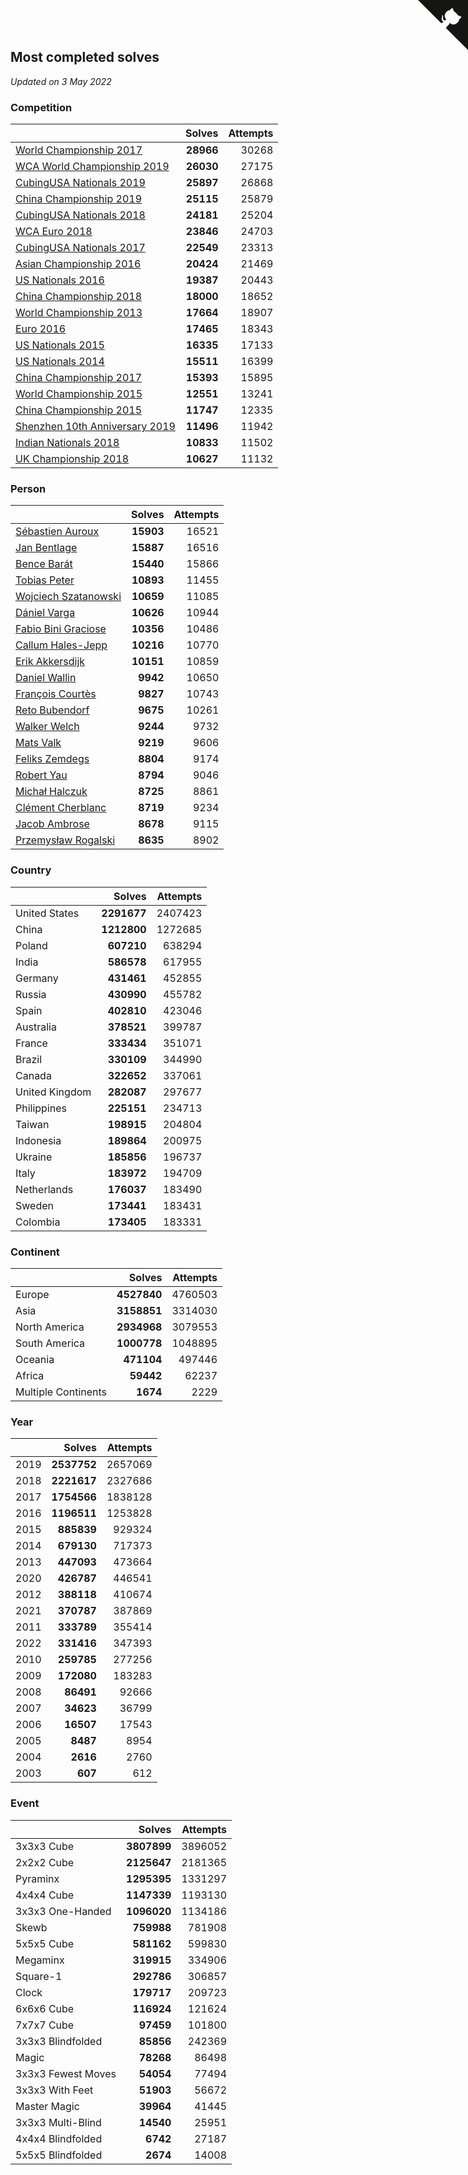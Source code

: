 ## Most completed solves

*Updated on  3 May 2022*


### Competition

|  | Solves | Attempts |
| :--- | ---: | ---: |
| [World Championship 2017](https://www.worldcubeassociation.org/competitions/WC2017) | **28966** | 30268 |
| [WCA World Championship 2019](https://www.worldcubeassociation.org/competitions/WC2019) | **26030** | 27175 |
| [CubingUSA Nationals 2019](https://www.worldcubeassociation.org/competitions/CubingUSANationals2019) | **25897** | 26868 |
| [China Championship 2019](https://www.worldcubeassociation.org/competitions/ChinaChampionship2019) | **25115** | 25879 |
| [CubingUSA Nationals 2018](https://www.worldcubeassociation.org/competitions/CubingUSANationals2018) | **24181** | 25204 |
| [WCA Euro 2018](https://www.worldcubeassociation.org/competitions/Euro2018) | **23846** | 24703 |
| [CubingUSA Nationals 2017](https://www.worldcubeassociation.org/competitions/CubingUSANationals2017) | **22549** | 23313 |
| [Asian Championship 2016](https://www.worldcubeassociation.org/competitions/AsianChampionship2016) | **20424** | 21469 |
| [US Nationals 2016](https://www.worldcubeassociation.org/competitions/USNationals2016) | **19387** | 20443 |
| [China Championship 2018](https://www.worldcubeassociation.org/competitions/ChinaChampionship2018) | **18000** | 18652 |
| [World Championship 2013](https://www.worldcubeassociation.org/competitions/WC2013) | **17664** | 18907 |
| [Euro 2016](https://www.worldcubeassociation.org/competitions/Euro2016) | **17465** | 18343 |
| [US Nationals 2015](https://www.worldcubeassociation.org/competitions/USNationals2015) | **16335** | 17133 |
| [US Nationals 2014](https://www.worldcubeassociation.org/competitions/USNationals2014) | **15511** | 16399 |
| [China Championship 2017](https://www.worldcubeassociation.org/competitions/ChinaChampionship2017) | **15393** | 15895 |
| [World Championship 2015](https://www.worldcubeassociation.org/competitions/WC2015) | **12551** | 13241 |
| [China Championship 2015](https://www.worldcubeassociation.org/competitions/ChinaChampionship2015) | **11747** | 12335 |
| [Shenzhen 10th Anniversary 2019](https://www.worldcubeassociation.org/competitions/Shenzhen10thAnniversary2019) | **11496** | 11942 |
| [Indian Nationals 2018](https://www.worldcubeassociation.org/competitions/IndianNationals2018) | **10833** | 11502 |
| [UK Championship 2018](https://www.worldcubeassociation.org/competitions/UKC2018) | **10627** | 11132 |

### Person

|  | Solves | Attempts |
| :--- | ---: | ---: |
| [Sébastien Auroux](https://www.worldcubeassociation.org/persons/2008AURO01) | **15903** | 16521 |
| [Jan Bentlage](https://www.worldcubeassociation.org/persons/2010BENT01) | **15887** | 16516 |
| [Bence Barát](https://www.worldcubeassociation.org/persons/2008BARA01) | **15440** | 15866 |
| [Tobias Peter](https://www.worldcubeassociation.org/persons/2014PETE03) | **10893** | 11455 |
| [Wojciech Szatanowski](https://www.worldcubeassociation.org/persons/2011SZAT01) | **10659** | 11085 |
| [Dániel Varga](https://www.worldcubeassociation.org/persons/2008VARG01) | **10626** | 10944 |
| [Fabio Bini Graciose](https://www.worldcubeassociation.org/persons/2010GRAC02) | **10356** | 10486 |
| [Callum Hales-Jepp](https://www.worldcubeassociation.org/persons/2012HALE01) | **10216** | 10770 |
| [Erik Akkersdijk](https://www.worldcubeassociation.org/persons/2005AKKE01) | **10151** | 10859 |
| [Daniel Wallin](https://www.worldcubeassociation.org/persons/2013WALL03) | **9942** | 10650 |
| [François Courtès](https://www.worldcubeassociation.org/persons/2008COUR01) | **9827** | 10743 |
| [Reto Bubendorf](https://www.worldcubeassociation.org/persons/2012BUBE01) | **9675** | 10261 |
| [Walker Welch](https://www.worldcubeassociation.org/persons/2011WELC01) | **9244** | 9732 |
| [Mats Valk](https://www.worldcubeassociation.org/persons/2007VALK01) | **9219** | 9606 |
| [Feliks Zemdegs](https://www.worldcubeassociation.org/persons/2009ZEMD01) | **8804** | 9174 |
| [Robert Yau](https://www.worldcubeassociation.org/persons/2009YAUR01) | **8794** | 9046 |
| [Michał Halczuk](https://www.worldcubeassociation.org/persons/2006HALC01) | **8725** | 8861 |
| [Clément Cherblanc](https://www.worldcubeassociation.org/persons/2014CHER05) | **8719** | 9234 |
| [Jacob Ambrose](https://www.worldcubeassociation.org/persons/2010AMBR01) | **8678** | 9115 |
| [Przemysław Rogalski](https://www.worldcubeassociation.org/persons/2013ROGA02) | **8635** | 8902 |

### Country

|  | Solves | Attempts |
| :--- | ---: | ---: |
| United States | **2291677** | 2407423 |
| China | **1212800** | 1272685 |
| Poland | **607210** | 638294 |
| India | **586578** | 617955 |
| Germany | **431461** | 452855 |
| Russia | **430990** | 455782 |
| Spain | **402810** | 423046 |
| Australia | **378521** | 399787 |
| France | **333434** | 351071 |
| Brazil | **330109** | 344990 |
| Canada | **322652** | 337061 |
| United Kingdom | **282087** | 297677 |
| Philippines | **225151** | 234713 |
| Taiwan | **198915** | 204804 |
| Indonesia | **189864** | 200975 |
| Ukraine | **185856** | 196737 |
| Italy | **183972** | 194709 |
| Netherlands | **176037** | 183490 |
| Sweden | **173441** | 183431 |
| Colombia | **173405** | 183331 |

### Continent

|  | Solves | Attempts |
| :--- | ---: | ---: |
| Europe | **4527840** | 4760503 |
| Asia | **3158851** | 3314030 |
| North America | **2934968** | 3079553 |
| South America | **1000778** | 1048895 |
| Oceania | **471104** | 497446 |
| Africa | **59442** | 62237 |
| Multiple Continents | **1674** | 2229 |

### Year

|  | Solves | Attempts |
| :--- | ---: | ---: |
| 2019 | **2537752** | 2657069 |
| 2018 | **2221617** | 2327686 |
| 2017 | **1754566** | 1838128 |
| 2016 | **1196511** | 1253828 |
| 2015 | **885839** | 929324 |
| 2014 | **679130** | 717373 |
| 2013 | **447093** | 473664 |
| 2020 | **426787** | 446541 |
| 2012 | **388118** | 410674 |
| 2021 | **370787** | 387869 |
| 2011 | **333789** | 355414 |
| 2022 | **331416** | 347393 |
| 2010 | **259785** | 277256 |
| 2009 | **172080** | 183283 |
| 2008 | **86491** | 92666 |
| 2007 | **34623** | 36799 |
| 2006 | **16507** | 17543 |
| 2005 | **8487** | 8954 |
| 2004 | **2616** | 2760 |
| 2003 | **607** | 612 |

### Event

|  | Solves | Attempts |
| :--- | ---: | ---: |
| 3x3x3 Cube | **3807899** | 3896052 |
| 2x2x2 Cube | **2125647** | 2181365 |
| Pyraminx | **1295395** | 1331297 |
| 4x4x4 Cube | **1147339** | 1193130 |
| 3x3x3 One-Handed | **1096020** | 1134186 |
| Skewb | **759988** | 781908 |
| 5x5x5 Cube | **581162** | 599830 |
| Megaminx | **319915** | 334906 |
| Square-1 | **292786** | 306857 |
| Clock | **179717** | 209723 |
| 6x6x6 Cube | **116924** | 121624 |
| 7x7x7 Cube | **97459** | 101800 |
| 3x3x3 Blindfolded | **85856** | 242369 |
| Magic | **78268** | 86498 |
| 3x3x3 Fewest Moves | **54054** | 77494 |
| 3x3x3 With Feet | **51903** | 56672 |
| Master Magic | **39964** | 41445 |
| 3x3x3 Multi-Blind | **14540** | 25951 |
| 4x4x4 Blindfolded | **6742** | 27187 |
| 5x5x5 Blindfolded | **2674** | 14008 |


<a href="https://github.com/jonatanklosko/wca_statistics" class="github-corner" aria-label="View source on Github"><svg width="80" height="80" viewBox="0 0 250 250" style="fill:#151513; color:#fff; position: absolute; top: 0; border: 0; right: 0;" aria-hidden="true"><path d="M0,0 L115,115 L130,115 L142,142 L250,250 L250,0 Z"></path><path d="M128.3,109.0 C113.8,99.7 119.0,89.6 119.0,89.6 C122.0,82.7 120.5,78.6 120.5,78.6 C119.2,72.0 123.4,76.3 123.4,76.3 C127.3,80.9 125.5,87.3 125.5,87.3 C122.9,97.6 130.6,101.9 134.4,103.2" fill="currentColor" style="transform-origin: 130px 106px;" class="octo-arm"></path><path d="M115.0,115.0 C114.9,115.1 118.7,116.5 119.8,115.4 L133.7,101.6 C136.9,99.2 139.9,98.4 142.2,98.6 C133.8,88.0 127.5,74.4 143.8,58.0 C148.5,53.4 154.0,51.2 159.7,51.0 C160.3,49.4 163.2,43.6 171.4,40.1 C171.4,40.1 176.1,42.5 178.8,56.2 C183.1,58.6 187.2,61.8 190.9,65.4 C194.5,69.0 197.7,73.2 200.1,77.6 C213.8,80.2 216.3,84.9 216.3,84.9 C212.7,93.1 206.9,96.0 205.4,96.6 C205.1,102.4 203.0,107.8 198.3,112.5 C181.9,128.9 168.3,122.5 157.7,114.1 C157.9,116.9 156.7,120.9 152.7,124.9 L141.0,136.5 C139.8,137.7 141.6,141.9 141.8,141.8 Z" fill="currentColor" class="octo-body"></path></svg></a><style>.github-corner:hover .octo-arm{animation:octocat-wave 560ms ease-in-out}@keyframes octocat-wave{0%,100%{transform:rotate(0)}20%,60%{transform:rotate(-25deg)}40%,80%{transform:rotate(10deg)}}@media (max-width:500px){.github-corner:hover .octo-arm{animation:none}.github-corner .octo-arm{animation:octocat-wave 560ms ease-in-out}}</style>

